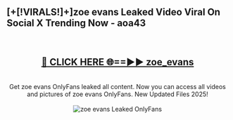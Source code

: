 <h2>[+[!VIRALS!]+]zoe evans Leaked Video Viral On Social X Trending Now - aoa43</h2>
<br>
<div align="center">
<h2><a href="https://libra.edu.pl?zoe_evans" rel="nofollow">🔴 CLICK HERE 🌐==►► zoe_evans</a></h2>
<br>
Get zoe evans OnlyFans leaked all content. Now you can access all videos and pictures of zoe evans OnlyFans. New Updated Files 2025!
<br>
<br>
<a href="https://libra.edu.pl?zoe_evans" rel="nofollow" data-target="animated-image.originalLink"><img src="https://i.ibb.co.com/WyWwxjT/player-gif2.gif" alt="zoe evans Leaked OnlyFans" style="max-width: 100%; display: inline-block;" data-target="animated-image.originalImage"></a>
</div>
<br>